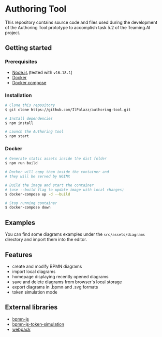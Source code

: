 # Authoring Tool

This repository contains source code and files used during the development of the Authoring Tool prototype to accomplish task 5.2 of the Teaming.AI project.

## Getting started

### Prerequisites

- [Node.js](https://nodejs.org/en/download/) (tested with `v16.18.1`)
- [Docker](https://docs.docker.com/engine/install/)
- [Docker compose](https://docs.docker.com/compose/install/compose-plugin/#installing-compose-on-linux-systems)

### Installation

```bash
# Clone this repository
$ git clone https://github.com/IlPalazz/authoring-tool.git

# Install dependencies
$ npm install

# Launch the Authoring tool
$ npm start
```

### Docker

```bash
# Generate static assets inside the dist folder
$ npm run build

# Docker will copy them inside the container and
# they will be served by NGINX

# Build the image and start the container
# (use --build flag to update image with local changes)
$ docker-compose up -d --build

# Stop running container
$ docker-compose down
```

## Examples

You can find some diagrams examples under the `src/assets/diagrams` directory and import them into the editor.

## Features

- create and modify BPMN diagrams
- import local diagrams
- homepage displaying recently opened diagrams
- save and delete diagrams from browser's local storage
- export diagrams in .bpmn and .svg formats
- token simulation mode

## External libraries

- [bpmn-js](https://github.com/bpmn-io/bpmn-js)
- [bpmn-js-token-simulation](https://github.com/bpmn-io/bpmn-js-token-simulation)
- [webpack](https://webpack.js.org/)
